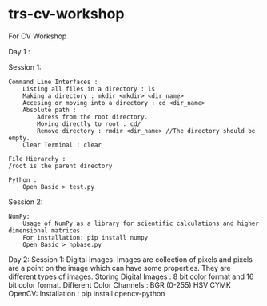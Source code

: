 # trs-cv-workshop
For CV Workshop

Day 1 :

Session 1:

    Command Line Interfaces :
        Listing all files in a directory : ls
        Making a directory : mkdir <mkdir> <dir_name>
        Accesing or moving into a directory : cd <dir_name>
        Absolute path :
            Adress from the root directory.
            Moving directly to root : cd/
            Remove directory : rmdir <dir_name> //The directory should be empty.
        Clear Terminal : clear

    File Hierarchy :
    /root is the parent directory

    Python :
        Open Basic > test.py

Session 2:

    NumPy:
        Usage of NumPy as a library for scientific calculations and higher dimensional matrices.
        For installation: pip install numpy
        Open Basic > npbase.py

Day 2:
Session 1:
    Digital Images:
        Images are collection of pixels and pixels are a point on the image which can have some properties.
        They are different types of images.
        Storing Digital Images : 8 bit color format and 16 bit color format.
        Different Color Channels : 
            BGR (0-255)
            HSV 
            CYMK
    OpenCV:
        Installation : pip install opencv-python

